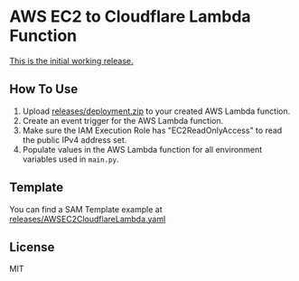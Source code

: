 # AWS EC2 to Cloudflare Lambda Function

[This is the initial working release.](https://github.com/infamousjoeg/aws-ec2-cloudflare-lambda/releases/tag/v1.0)

## How To Use

1. Upload [releases/deployment.zip](releases/deployment.zip) to your created AWS Lambda function.
2. Create an event trigger for the AWS Lambda function.
3. Make sure the IAM Execution Role has "EC2ReadOnlyAccess" to read the public IPv4 address set.
4. Populate values in the AWS Lambda function for all environment variables used in `main.py`.

## Template

You can find a SAM Template example at [releases/AWSEC2CloudflareLambda.yaml](releases/AWSEC2CloudflareLambda.yaml)

## License

MIT
